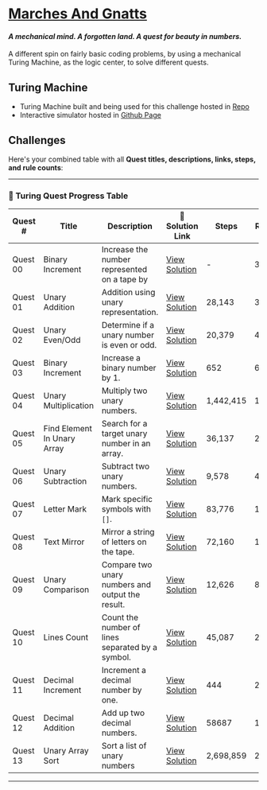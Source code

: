 # [Marches And Gnatts](https://mng.quest/)
#### *A mechanical mind. A forgotten land. A quest for beauty in numbers.*

A different spin on fairly basic coding problems, by using a mechanical Turing Machine, as the logic center, to solve different quests.
## Turing Machine
- Turing Machine built and being used for this challenge hosted in [Repo](https://github.com/abbasmoosajee07/TuringMachineSim)
- Interactive simulator hosted in [Github Page](https://abbasmoosajee07.github.io/TuringMachineSim/)

## Challenges
Here's your combined table with all **Quest titles, descriptions, links, steps, and rule counts**:

---

### 🧾 Turing Quest Progress Table

| Quest #  | Title                       | Description                                       | 🔗 Solution Link                | Steps     | Rules |
| -------- | --------------------------- | ------------------------------------------------- | ------------------------------- | --------- | ----- |
| Quest 00 | Binary Increment            | Increase the number represented on a tape by  | [View Solution](00/MNGDay00.js) | -    | 3     |
| Quest 01 | Unary Addition              | Addition using unary representation.              | [View Solution](01/MNGDay01.js) | 28,143    | 3     |
| Quest 02 | Unary Even/Odd              | Determine if a unary number is even or odd.       | [View Solution](02/MNGDay02.js) | 20,379    | 4     |
| Quest 03 | Binary Increment            | Increase a binary number by 1.                    | [View Solution](03/MNGDay03.js) | 652       | 6     |
| Quest 04 | Unary Multiplication        | Multiply two unary numbers.                       | [View Solution](04/MNGDay04.js) | 1,442,415 | 19    |
| Quest 05 | Find Element In Unary Array | Search for a target unary number in an array.     | [View Solution](05/MNGDay05.js) | 36,137    | 224   |
| Quest 06 | Unary Subtraction           | Subtract two unary numbers.                       | [View Solution](06/MNGDay06.js) | 9,578     | 401   |
| Quest 07 | Letter Mark                 | Mark specific symbols with `[]`.                  | [View Solution](07/MNGDay07.js) | 83,776 | 1,189 |
| Quest 08 | Text Mirror                 | Mirror a string of letters on the tape.           | [View Solution](08/MNGDay08.js) | 72,160 | 1,153 |
| Quest 09 | Unary Comparison            | Compare two unary numbers and output the result.  | [View Solution](09/MNGDay09.js) | 12,626    | 806   |
| Quest 10 | Lines Count                 | Count the number of lines separated by a symbol.  | [View Solution](10/MNGDay10.js) | 45,087    | 2,127 |
| Quest 11 | Decimal Increment           | Increment a decimal number by one.                | [View Solution](11/MNGDay11.js) | 444       | 22    |
| Quest 12 | Decimal Addition           | Add up two decimal numbers.                | [View Solution](12/MNGDay12.js) | 58687       | 118    |
| Quest 13 | Unary Array Sort           | Sort a list of unary numbers                | [View Solution](13/MNGDay13.js) | 2,698,859       | 2,182    |

---
